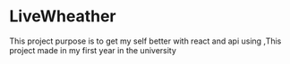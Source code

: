 # LiveWheather
This project purpose is to get my self better with react and api using 
,This project made in my first year in the 
university
